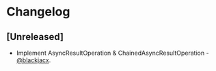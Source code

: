 # Changelog

## [Unreleased]
* Implement AsyncResultOperation & ChainedAsyncResultOperation - [@blackjacx](https://github.com/blackjacx).